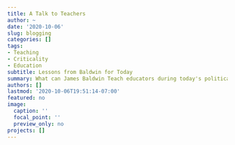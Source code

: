 ```yaml
---
title: A Talk to Teachers
author: ~
date: '2020-10-06'
slug: blogging
categories: []
tags: 
- Teaching
- Criticality
- Education
subtitle: Lessons from Baldwin for Today
summary: What can James Baldwin Teach educators during today's political and racial climate?
authors: []
lastmod: '2020-10-06T19:51:14-07:00'
featured: no
image:
  caption: ''
  focal_point: ''
  preview_only: no
projects: []
---
```






